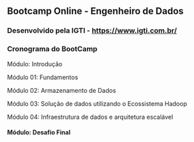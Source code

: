 ## Bootcamp Online - Engenheiro de Dados

### Desenvolvido pela IGTI - https://www.igti.com.br/


### Cronograma do BootCamp

Módulo: Introdução

Módulo 01: Fundamentos

Módulo 02: Armazenamento de Dados

Módulo 03: Solução de dados utilizando o Ecossistema Hadoop

Módulo 04: Infraestrutura de dados e arquitetura escalável

#### Módulo: Desafio Final



